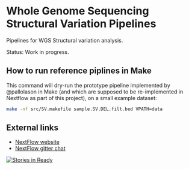 # Whole Genome Sequencing Structural Variation Pipelines

Pipelines for WGS Structural variation analysis.

Status: Work in progress.

## How to run reference piplines in Make

This command will dry-run the prototype pipeline implemented by @pallolason in Make (and
which are supposed to be re-implemented in Nextflow as part of this project),
on a small example dataset:

```bash
make -nf src/SV.makefile sample.SV.DEL.filt.bed VPATH=data
```

## External links

* [NextFlow website](http://www.nextflow.io)
* [NextFlow gitter chat](https://gitter.im/nextflow-io/nextflow)

[![Stories in Ready](https://badge.waffle.io/NBISweden/wgs-structvar.png?label=ready&title=Ready)](https://waffle.io/NBISweden/wgs-structvar)
